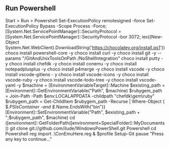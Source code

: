 

Run Powershell
--------------

Start > Run > Powershell
	Set-ExecutionPolicy remotesigned -force
  Set-ExecutionPolicy Bypass -Scope Process -Force; [System.Net.ServicePointManager]::SecurityProtocol = [System.Net.ServicePointManager]::SecurityProtocol -bor 3072; 
  iex((New-Object System.Net.WebClient).DownloadString('https://chocolatey.org/install.ps1'))
  choco install powershell-core -y
  choco install curl -y
  choco install git -y --params "/GitAndUnixToolsOnPath /NoShellIntegration"
  choco install putty -y
  choco install chefdk -y 
  choco install conemu -y
  choco install notepadplusplus -y
  choco install p4merge -y 
  choco install vscode -y
  choco install vscode-gitlens - y
  choco install vscode-icons -y 
  choco install vscode-ruby -y
  choco install vscode-todo-tree -y
  choco install vscode-yaml -y
  $machine = [EnvironmentVariableTarget]::Machine
  $existing_path = [Environment]::GetEnvironmentVariable("Path", $machine)
  $rubygem_path = Join-Path -Path $env:LOCALAPPDATA -childpath "chefdk\gem\ruby"
  $rubygem_path = Get-ChildItem $rubygem_path -Recurse | Where-Object { $_.PSIsContainer -and $_.Name.EndsWith("bin")}
  [Environment]::SetEnvironmentVariable("Path", $existing_path + ";$rubygem_path", $machine)
  cd ([environment]::GetFolderPath([environment+SpecialFolder]::MyDocuments))
  git clone git://github.com/ilude/WindowsPowerShell.git Powershell
  cd Powershell
  reg import .\ConEmuHere.reg
  & $profile
  Setup-Git
  pause "Press any key to continue..."
